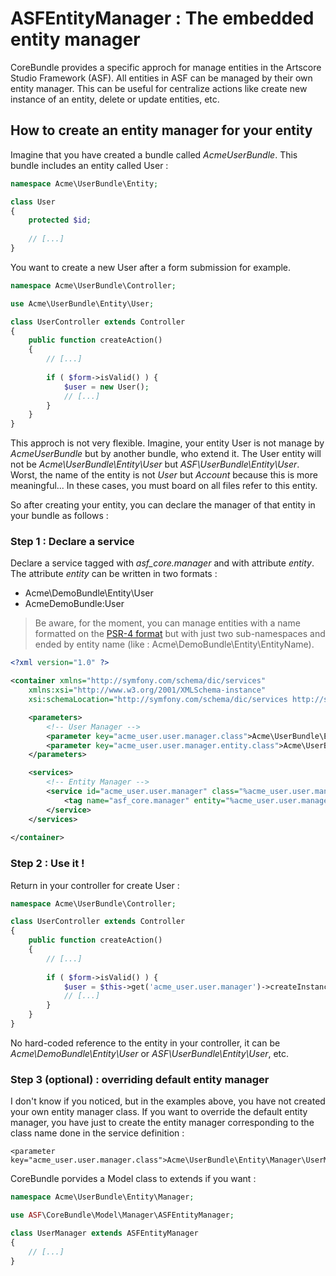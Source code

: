 # ASFEntityManager : The embedded entity manager

CoreBundle provides a specific approch for manage entities in the Artscore Studio Framework (ASF). All entities in ASF can be managed by their own entity manager. This can be useful for centralize actions like create new instance of an entity, delete or update entities, etc.

## How to create an entity manager for your entity

Imagine that you have created a bundle called *AcmeUserBundle*. This bundle includes an entity called User :

```php
namespace Acme\UserBundle\Entity;

class User
{
    protected $id;
    
    // [...]
}
```

You want to create a new User after a form submission for example.

```php
namespace Acme\UserBundle\Controller;

use Acme\UserBundle\Entity\User;

class UserController extends Controller
{
    public function createAction()
    {
    	// [...]
    	
    	if ( $form->isValid() ) {  
    		$user = new User();
    		// [...]
    	}
    }
}
```

This approch is not very flexible. Imagine, your entity User is not manage by *AcmeUserBundle* but by another bundle, who extend it. The User entity will not be *Acme\UserBundle\Entity\User* but *ASF\UserBundle\Entity\User*. Worst, the name of the entity is not *User* but *Account* because this is more meaningful... In these cases, you must board on all files refer to this entity.

So after creating your entity, you can declare the manager of that entity in your bundle as follows :

### Step 1 : Declare a service

Declare a service tagged with *asf_core.manager* and with attribute *entity*.
The attribute *entity* can be written in two formats :
* Acme\DemoBundle\Entity\User
* AcmeDemoBundle:User

> Be aware, for the moment, you can manage entities with a name formatted on the [PSR-4 format](http://www.php-fig.org/psr/psr-4/) but with just two sub-namespaces and ended by entity name (like : Acme\DemoBundle\Entity\EntityName).

```xml
<?xml version="1.0" ?>

<container xmlns="http://symfony.com/schema/dic/services"
    xmlns:xsi="http://www.w3.org/2001/XMLSchema-instance"
    xsi:schemaLocation="http://symfony.com/schema/dic/services http://symfony.com/schema/dic/services/services-1.0.xsd">

	<parameters>
    	<!-- User Manager -->
		<parameter key="acme_user.user.manager.class">Acme\UserBundle\Entity\Manager\UserManager</parameter>
		<parameter key="acme_user.user.manager.entity.class">Acme\UserBundle\Entity\User</parameter>
	</parameters>

	<services>
		<!-- Entity Manager -->
		<service id="acme_user.user.manager" class="%acme_user.user.manager.class%">
			<tag name="asf_core.manager" entity="%acme_user.user.manager.entity.class%" />
		</service>
	</services>
	
</container>
```

### Step 2 : Use it !

Return in your controller for create User :

```php
namespace Acme\UserBundle\Controller;

class UserController extends Controller
{
    public function createAction()
    {
    	// [...]
    	
    	if ( $form->isValid() ) {  
    		$user = $this->get('acme_user.user.manager')->createInstance();
    		// [...]
    	}
    }
}
```

No hard-coded reference to the entity in your controller, it can be *Acme\DemoBundle\Entity\User* or *ASF\UserBundle\Entity\User*, etc.

### Step 3 (optional) : overriding default entity manager

I don't know if you noticed, but in the examples above, you have not created your own entity manager class. If you want to override the default entity manager, you have just to create the entity manager corresponding to the class name done in the service definition :

```
<parameter key="acme_user.user.manager.class">Acme\UserBundle\Entity\Manager\UserManager</parameter>
```

CoreBundle porvides a Model class to extends if you want :

```php
namespace Acme\UserBundle\Entity\Manager;

use ASF\CoreBundle\Model\Manager\ASFEntityManager;

class UserManager extends ASFEntityManager
{
	// [...]
}
```

